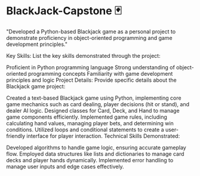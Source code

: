 # BlackJack-Capstone 🃏

"Developed a Python-based Blackjack game as a personal project to demonstrate proficiency in object-oriented programming and game development principles."

Key Skills: List the key skills demonstrated through the project:

Proficient in Python programming language
Strong understanding of object-oriented programming concepts
Familiarity with game development principles and logic
Project Details: Provide specific details about the Blackjack game project:

Created a text-based Blackjack game using Python, implementing core game mechanics such as card dealing, player decisions (hit or stand), and dealer AI logic.
Designed classes for Card, Deck, and Hand to manage game components efficiently.
Implemented game rules, including calculating hand values, managing player bets, and determining win conditions.
Utilized loops and conditional statements to create a user-friendly interface for player interaction.
Technical Skills Demonstrated:

Developed algorithms to handle game logic, ensuring accurate gameplay flow.
Employed data structures like lists and dictionaries to manage card decks and player hands dynamically.
Implemented error handling to manage user inputs and edge cases effectively.
